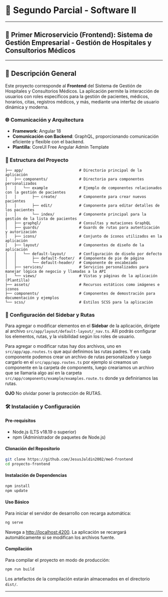 
# 📌 Segundo Parcial - Software II

---
## 🏥 Primer Microservicio (Frontend): Sistema de Gestión Empresarial - Gestión de Hospitales y Consultorios Médicos 

---

## 🚀 Descripción General

Este proyecto corresponde al **Frontend** del Sistema de Gestión de Hospitales y Consultorios Médicos. La aplicación permite la interacción de usuarios con roles específicos para la gestión de pacientes, médicos, horarios, citas, registros médicos, y más, mediante una interfaz de usuario dinámica y moderna.

### 🌐 Comunicación y Arquitectura

- **Framework**: Angular 18
- **Comunicación con Backend**: GraphQL, proporcionando comunicación eficiente y flexible con el backend.
- **Plantilla**: CoreUI Free Angular Admin Template

### 🎨 Estructura del Proyecto

```
├── app/                         # Directorio principal de la aplicación
│   ├── components/              # Directorio para componentes personalizados
│   │   └── example              # Ejemplo de componentes relacionados con la gestión de pacientes
│   │       ├── create/          # Componente para crear nuevos pacientes
│   │       ├── edit/            # Componente para editar detalles de los pacientes
│   │       └── index/           # Componente principal para la gestión de la lista de pacientes
│   ├── graphql/                 # Consultas y mutaciones GraphQL
│   ├── guards/                  # Guards de rutas para autenticación y autorización
│   ├── icons/                   # Conjunto de íconos utilizados en la aplicación
│   ├── layout/                  # Componentes de diseño de la aplicación
│   │   └── default-layout/      # Configuración de diseño por defecto
│   │       ├── default-footer/  # Componente de pie de página
│   │       └── default-header/  # Componente de encabezado
│   ├── services/                # Servicios personalizados para manejar lógica de negocio y llamadas a la API
│   └── views/                   # Vistas y páginas de la aplicación (Plantilla)
├── assets/                      # Recursos estáticos como imágenes e íconos
├── components/                  # Componentes de demostración para documentación y ejemplos
└── scss/                        # Estilos SCSS para la aplicación

```

### 📂 Configuración del Sidebar y Rutas

Para agregar o modificar elementos en el **Sidebar** de la aplicación, dirígete al archivo `src/app/layout/default-layout/_nav.ts`. Allí podrás configurar los elementos, rutas, y la visibilidad según los roles de usuario.

Para agregar o modificar rutas hay dos archivos, uno en `src/app/app.routes.ts` que aquí definimos las rutas padres. Y en cada componente podemos crear un archivo de rutas personalizado y luego cargarlo en el `src/app/app.routes.ts` por ejemplo si creamos un componente en la carpeta de components, luego creariamos un archivo que se llamaria algo así en la carpeta `src/app/components/example/examples.route.ts` donde ya definiriamos las rutas.

**OJO** No olvidar poner la protección de RUTAS.

### 🛠️ Instalación y Configuración

#### Pre-requisitos
- Node.js (LTS v18.19 o superior)
- npm (Administrador de paquetes de Node.js)

#### Clonación del Repositorio
```bash
git clone https://github.com/JesusJaldin2002/med-frontend
cd proyecto-frontend
```

#### Instalación de Dependencias
```bash
npm install
npm update
```

#### Uso Básico
Para iniciar el servidor de desarrollo con recarga automática:
```bash
ng serve
```
Navega a [http://localhost:4200](http://localhost:4200). La aplicación se recargará automáticamente si se modifican los archivos fuente.

#### Compilación
Para compilar el proyecto en modo de producción:
```bash
npm run build
```
Los artefactos de la compilación estarán almacenados en el directorio `dist/`.

---

